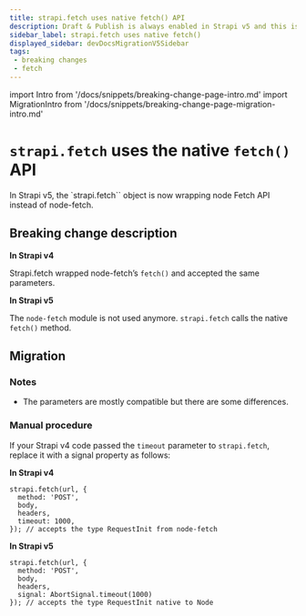 ```yaml
---
title: strapi.fetch uses native fetch() API
description: Draft & Publish is always enabled in Strapi v5 and this is reflected in the Content API models.
sidebar_label: strapi.fetch uses native fetch()
displayed_sidebar: devDocsMigrationV5Sidebar
tags:
 - breaking changes
 - fetch
---
```


import Intro from '/docs/snippets/breaking-change-page-intro.md'
import MigrationIntro from '/docs/snippets/breaking-change-page-migration-intro.md'

# `strapi.fetch` uses the native `fetch()` API

In Strapi v5, the `strapi.fetch`` object is now wrapping node Fetch API instead of node-fetch.

## Breaking change description

<SideBySideContainer>

<SideBySideColumn>

**In Strapi v4**

Strapi.fetch wrapped node-fetch’s `fetch()` and accepted the same parameters.

</SideBySideColumn>

<SideBySideColumn>

**In Strapi v5**

The `node-fetch` module is not used anymore. `strapi.fetch` calls the native `fetch()` method.

</SideBySideColumn>

</SideBySideContainer>

## Migration

### Notes

* The parameters are mostly compatible but there are some differences.

### Manual procedure

If your Strapi v4 code passed the `timeout` parameter to `strapi.fetch`, replace it with a signal property as follows:

<SideBySideContainer>
<SideBySideColumn>

**In Strapi v4**

```tsx
strapi.fetch(url, {
  method: 'POST',
  body,
  headers,
  timeout: 1000,
}); // accepts the type RequestInit from node-fetch
```

</SideBySideColumn>

<SideBySideColumn>

**In Strapi v5**

```tsx
strapi.fetch(url, {
  method: 'POST',
  body,
  headers,
  signal: AbortSignal.timeout(1000)
}); // accepts the type RequestInit native to Node
```

</SideBySideColumn>
</SideBySideContainer>
